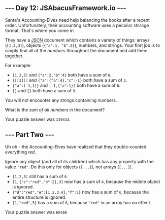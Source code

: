 <article class="day-desc"><h2>--- Day 12: JSAbacusFramework.io ---</h2><p>Santa's Accounting-Elves need help balancing the books after a recent order.  Unfortunately, their accounting software uses a peculiar storage format.  That's where you come in.</p>
<p>They have a <a href="http://json.org/">JSON</a> document which contains a variety of things: arrays (<code>[1,2,3]</code>), objects (<code>{"a":1, "b":2}</code>), numbers, and strings.  Your first job is to simply find all of the <em>numbers</em> throughout the document and add them together.</p>
<p>For example:</p>
<ul>
<li><code>[1,2,3]</code> and <code>{"a":2,"b":4}</code> both have a sum of <code>6</code>.</li>
<li><code>[[[3]]]</code> and <code>{"a":{"b":4},"c":-1}</code> both have a sum of <code>3</code>.</li>
<li><code>{"a":[-1,1]}</code> and <code>[-1,{"a":1}]</code> both have a sum of <code>0</code>.</li>
<li><code>[]</code> and <code>{}</code> both have a sum of <code>0</code>.</li>
</ul>
<p>You will not <span title="Nor are you likely to be eaten by a grue... during *this* puzzle, anyway.">encounter</span> any strings containing numbers.</p>
<p>What is the <em>sum of all numbers</em> in the document?</p>
</article>

Your puzzle answer was `` 119433 ``.

<article class="day-desc"><h2 id="part2">--- Part Two ---</h2><p>Uh oh - the Accounting-Elves have realized that they double-counted everything <em>red</em>.</p>
<p>Ignore any object (and all of its children) which has any property with the value <code>"red"</code>.  Do this only for objects (<code>{...}</code>), not arrays (<code>[...]</code>).</p>
<ul>
<li><code>[1,2,3]</code> still has a sum of <code>6</code>.</li>
<li><code>[1,{"c":"red","b":2},3]</code> now has a sum of <code>4</code>, because the middle object is ignored.</li>
<li><code>{"d":"red","e":[1,2,3,4],"f":5}</code> now has a sum of <code>0</code>, because the entire structure is ignored.</li>
<li><code>[1,"red",5]</code> has a sum of <code>6</code>, because <code>"red"</code> in an array has no effect.</li>
</ul>
</article>

Your puzzle answer was `` 68466 ``